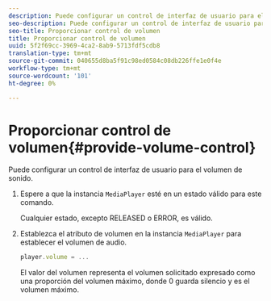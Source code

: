 ```yaml
---
description: Puede configurar un control de interfaz de usuario para el volumen de sonido.
seo-description: Puede configurar un control de interfaz de usuario para el volumen de sonido.
seo-title: Proporcionar control de volumen
title: Proporcionar control de volumen
uuid: 5f2f69cc-3969-4ca2-8ab9-5713fdf5cdb8
translation-type: tm+mt
source-git-commit: 040655d8ba5f91c98ed0584c08db226ffe1e0f4e
workflow-type: tm+mt
source-wordcount: '101'
ht-degree: 0%

---
```



# Proporcionar control de volumen{#provide-volume-control}

Puede configurar un control de interfaz de usuario para el volumen de sonido.

1. Espere a que la instancia `MediaPlayer` esté en un estado válido para este comando.

   Cualquier estado, excepto RELEASED o ERROR, es válido.
1. Establezca el atributo de volumen en la instancia `MediaPlayer` para establecer el volumen de audio.

   ```js
   player.volume = ...
   ```

   El valor del volumen representa el volumen solicitado expresado como una proporción del volumen máximo, donde 0 guarda silencio y es el volumen máximo.

